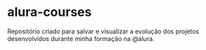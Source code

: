 # alura-courses
Repositório criado para salvar e visualizar a evolução dos projetos desenvolvidos durante minha formação na @alura.
